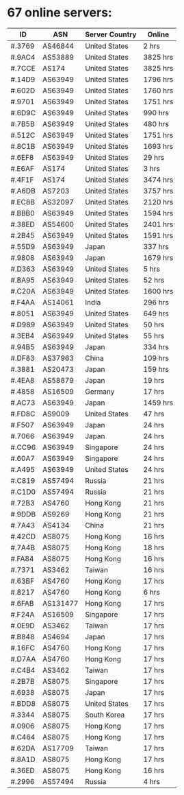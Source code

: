 # 67 online servers:

| ID | ASN | Server Country | Online |
| ------ | ------ | ------ | ------ |
| #.3769 | AS46844 | United States | 2 hrs |
| #.9AC4 | AS53889 | United States | 3825 hrs |
| #.7CCE | AS174 | United States | 3825 hrs |
| #.14D9 | AS63949 | United States | 1796 hrs |
| #.602D | AS63949 | United States | 1760 hrs |
| #.9701 | AS63949 | United States | 1751 hrs |
| #.6D9C | AS63949 | United States | 990 hrs |
| #.7B5B | AS63949 | United States | 480 hrs |
| #.512C | AS63949 | United States | 1751 hrs |
| #.8C1B | AS63949 | United States | 1693 hrs |
| #.6EF8 | AS63949 | United States | 29 hrs |
| #.E6AF | AS174 | United States | 3 hrs |
| #.4F1F | AS174 | United States | 3474 hrs |
| #.A6DB | AS7203 | United States | 3757 hrs |
| #.EC8B | AS32097 | United States | 2120 hrs |
| #.BBB0 | AS63949 | United States | 1594 hrs |
| #.38ED | AS54600 | United States | 2401 hrs |
| #.2B45 | AS63949 | United States | 1591 hrs |
| #.55D9 | AS63949 | Japan | 337 hrs |
| #.9808 | AS63949 | Japan | 1679 hrs |
| #.D363 | AS63949 | United States | 5 hrs |
| #.BA95 | AS63949 | United States | 52 hrs |
| #.C20A | AS63949 | United States | 1600 hrs |
| #.F4AA | AS14061 | India | 296 hrs |
| #.8051 | AS63949 | United States | 649 hrs |
| #.D989 | AS63949 | United States | 50 hrs |
| #.3EB4 | AS63949 | United States | 55 hrs |
| #.94B5 | AS63949 | Japan | 334 hrs |
| #.DF83 | AS37963 | China | 109 hrs |
| #.3881 | AS20473 | Japan | 159 hrs |
| #.4EA8 | AS58879 | Japan | 19 hrs |
| #.4858 | AS16509 | Germany | 17 hrs |
| #.AC73 | AS63949 | Japan | 1459 hrs |
| #.FD8C | AS9009 | United States | 47 hrs |
| #.F507 | AS63949 | Japan | 24 hrs |
| #.7066 | AS63949 | Japan | 24 hrs |
| #.CC96 | AS63949 | Singapore | 24 hrs |
| #.60A7 | AS63949 | Singapore | 24 hrs |
| #.A495 | AS63949 | United States | 24 hrs |
| #.C819 | AS57494 | Russia | 21 hrs |
| #.C1D0 | AS57494 | Russia | 21 hrs |
| #.72B3 | AS4760 | Hong Kong | 21 hrs |
| #.9DDB | AS9269 | Hong Kong | 21 hrs |
| #.7A43 | AS4134 | China | 21 hrs |
| #.42CD | AS8075 | Hong Kong | 16 hrs |
| #.7A4B | AS8075 | Hong Kong | 18 hrs |
| #.FA84 | AS8075 | Hong Kong | 16 hrs |
| #.7371 | AS3462 | Taiwan | 16 hrs |
| #.63BF | AS4760 | Hong Kong | 17 hrs |
| #.8217 | AS4760 | Hong Kong | 6 hrs |
| #.6FAB | AS131477 | Hong Kong | 17 hrs |
| #.F24A | AS16509 | Singapore | 17 hrs |
| #.0E9D | AS3462 | Taiwan | 17 hrs |
| #.B848 | AS4694 | Japan | 17 hrs |
| #.16FC | AS4760 | Hong Kong | 17 hrs |
| #.D7AA | AS4760 | Hong Kong | 17 hrs |
| #.C4B4 | AS3462 | Taiwan | 17 hrs |
| #.2B7B | AS8075 | Singapore | 17 hrs |
| #.6938 | AS8075 | Japan | 17 hrs |
| #.BDD8 | AS8075 | United States | 17 hrs |
| #.3344 | AS8075 | South Korea | 17 hrs |
| #.0906 | AS8075 | Hong Kong | 17 hrs |
| #.C464 | AS8075 | Hong Kong | 17 hrs |
| #.62DA | AS17709 | Taiwan | 17 hrs |
| #.8A1D | AS8075 | Hong Kong | 17 hrs |
| #.36ED | AS8075 | Hong Kong | 16 hrs |
| #.2996 | AS57494 | Russia | 4 hrs |

